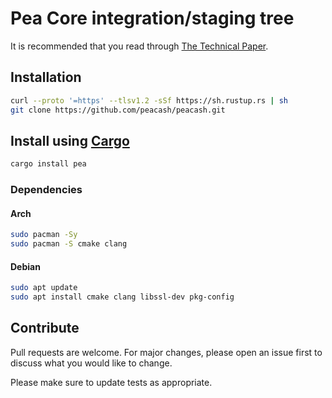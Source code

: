 # Pea Core integration/staging tree

It is recommended that you read through [The Technical Paper](https://github.com/peacash/paper/blob/main/README.md).

## Installation

```bash
curl --proto '=https' --tlsv1.2 -sSf https://sh.rustup.rs | sh
git clone https://github.com/peacash/peacash.git
```

## Install using [Cargo](https://doc.rust-lang.org/cargo/)

```bash
cargo install pea
```

### Dependencies

#### Arch

```bash
sudo pacman -Sy
sudo pacman -S cmake clang
```

#### Debian

```bash
sudo apt update
sudo apt install cmake clang libssl-dev pkg-config
```

## Contribute

Pull requests are welcome. For major changes, please open an issue first to discuss what you would like to change.

Please make sure to update tests as appropriate.

